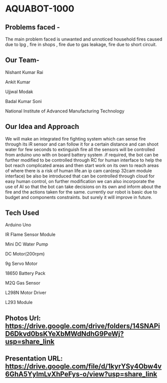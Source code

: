 # AQUABOT-1000


## Problems faced -
The main problem faced is unwanted and unnoticed household fires caused due to lpg , fire in shops , fire due to gas leakage, fire due to short circuit.


## Our Team-
Nishant Kumar Rai 

Ankit Kumar 

Ujjwal Modak 

Badal Kumar Soni 

National Institute of Advanced Manufacturing Technology



## Our Idea and Approach
We will make an integrated fire fighting system which can sense
fire through its iR sensor and can follow it for a certain distance
and can shoot water for few seconds to extinguish fire all the
sensors will be controlled from arduino uno with on board
battery system .if required, the bot can be further modified to be
controlled through RC for human interface to help the bot reach
complicated areas and then start work on its own to reach areas
of where there is a risk of human life.an ip cam can(esp 32cam module interface) be also be introduced that can be controlled through cloud for easy human control, on further modification we
can also incorporate the use of AI so that the bot can take
decisions on its own and inform about the fire and the actions
taken for the same.  currently our robot is basic due to budget and components constraints. but surely it will improve in future.

## Tech Used

Arduino Uno

IR Flame Sensor Module

Mini DC Water Pump

DC Motor(200rpm)

9g Servo Motor

18650 Battery Pack

M2Q Gas Sensor

L298N Motor Driver

L293 Module

## Photos Url: https://drive.google.com/drive/folders/14SNAPiD6Dkvd0bsKYeXbMWdNdhG9PeWj?usp=share_link

## Presentation URL: https://drive.google.com/file/d/1kyrYSy4Obw4v6GhA5YylmLvXhPeFys-o/view?usp=share_link


